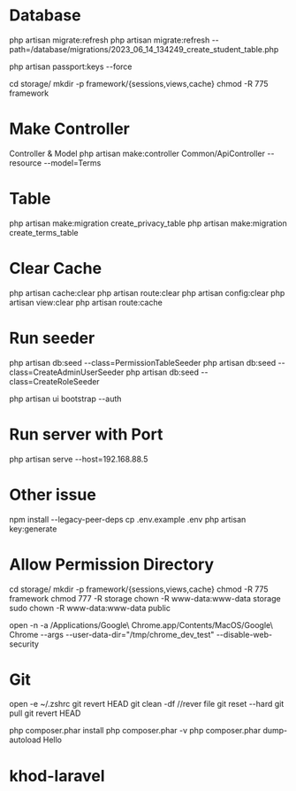 # Database
php artisan migrate:refresh
php artisan migrate:refresh --path=/database/migrations/2023_06_14_134249_create_student_table.php
<!-- php artisan passport:client --personal
php artisan passport:install -->
php artisan passport:keys --force

cd storage/
mkdir -p framework/{sessions,views,cache}
chmod -R 775 framework

# Make Controller
Controller & Model
php artisan make:controller Common/ApiController --resource --model=Terms

# Table
php artisan make:migration create_privacy_table
php artisan make:migration create_terms_table

# Clear Cache
php artisan cache:clear
php artisan route:clear
php artisan config:clear
php artisan view:clear
php artisan route:cache

# Run seeder
php artisan db:seed --class=PermissionTableSeeder
php artisan db:seed --class=CreateAdminUserSeeder
php artisan db:seed --class=CreateRoleSeeder

php artisan ui bootstrap --auth

# Run server with Port 
php artisan serve --host=192.168.88.5 

# Other issue
npm install --legacy-peer-deps
cp .env.example .env
php artisan key:generate

# Allow Permission Directory
cd storage/
mkdir -p framework/{sessions,views,cache}
chmod -R 775 framework
chmod 777 -R storage
chown -R www-data:www-data storage
sudo chown -R www-data:www-data public

open -n -a /Applications/Google\ Chrome.app/Contents/MacOS/Google\ Chrome --args --user-data-dir="/tmp/chrome_dev_test" --disable-web-security

# Git
open -e ~/.zshrc
git revert HEAD
git clean -df //rever file
git reset --hard
git pull
git revert HEAD

php composer.phar install
php composer.phar -v
php composer.phar dump-autoload
Hello

# khod-laravel
